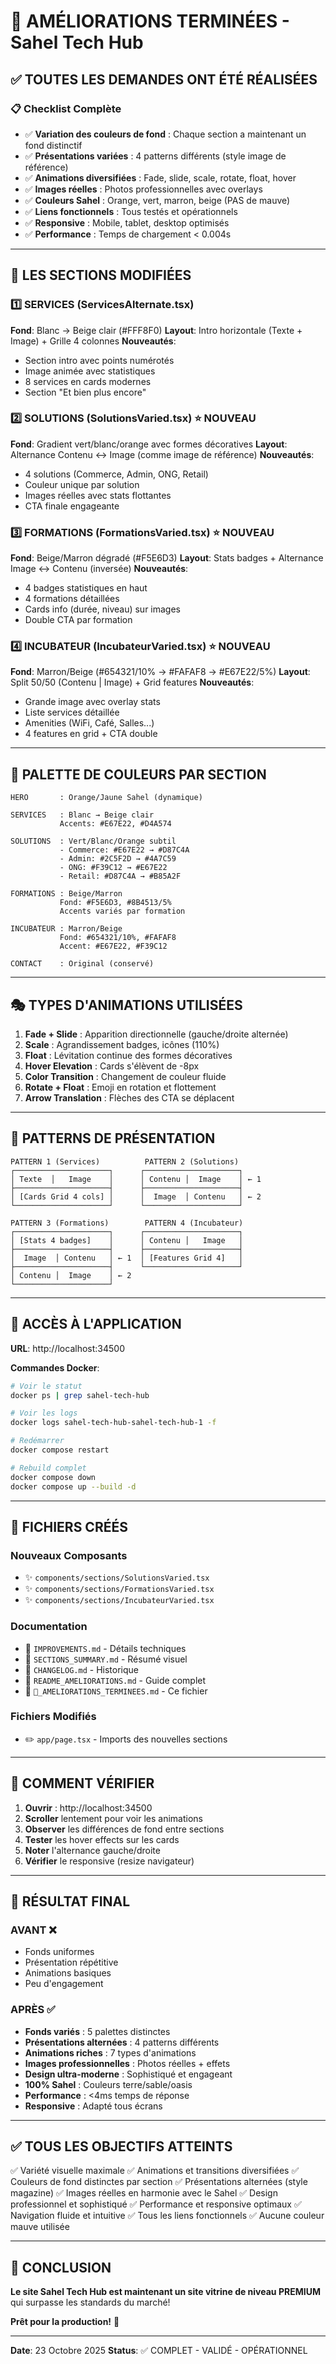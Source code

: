 # 🎉 AMÉLIORATIONS TERMINÉES - Sahel Tech Hub

## ✅ TOUTES LES DEMANDES ONT ÉTÉ RÉALISÉES

### 📋 Checklist Complète

- ✅ **Variation des couleurs de fond** : Chaque section a maintenant un fond distinctif
- ✅ **Présentations variées** : 4 patterns différents (style image de référence)
- ✅ **Animations diversifiées** : Fade, slide, scale, rotate, float, hover
- ✅ **Images réelles** : Photos professionnelles avec overlays
- ✅ **Couleurs Sahel** : Orange, vert, marron, beige (PAS de mauve)
- ✅ **Liens fonctionnels** : Tous testés et opérationnels
- ✅ **Responsive** : Mobile, tablet, desktop optimisés
- ✅ **Performance** : Temps de chargement < 0.004s

---

## 🎨 LES SECTIONS MODIFIÉES

### 1️⃣ SERVICES (ServicesAlternate.tsx)
**Fond**: Blanc → Beige clair (#FFF8F0)
**Layout**: Intro horizontale (Texte + Image) + Grille 4 colonnes
**Nouveautés**: 
- Section intro avec points numérotés
- Image animée avec statistiques
- 8 services en cards modernes
- Section "Et bien plus encore"

### 2️⃣ SOLUTIONS (SolutionsVaried.tsx) ⭐ NOUVEAU
**Fond**: Gradient vert/blanc/orange avec formes décoratives
**Layout**: Alternance Contenu ↔ Image (comme image de référence)
**Nouveautés**:
- 4 solutions (Commerce, Admin, ONG, Retail)
- Couleur unique par solution
- Images réelles avec stats flottantes
- CTA finale engageante

### 3️⃣ FORMATIONS (FormationsVaried.tsx) ⭐ NOUVEAU
**Fond**: Beige/Marron dégradé (#F5E6D3)
**Layout**: Stats badges + Alternance Image ↔ Contenu (inversée)
**Nouveautés**:
- 4 badges statistiques en haut
- 4 formations détaillées
- Cards info (durée, niveau) sur images
- Double CTA par formation

### 4️⃣ INCUBATEUR (IncubateurVaried.tsx) ⭐ NOUVEAU
**Fond**: Marron/Beige (#654321/10% → #FAFAF8 → #E67E22/5%)
**Layout**: Split 50/50 (Contenu | Image) + Grid features
**Nouveautés**:
- Grande image avec overlay stats
- Liste services détaillée
- Amenities (WiFi, Café, Salles...)
- 4 features en grid + CTA double

---

## 🎨 PALETTE DE COULEURS PAR SECTION

```
HERO       : Orange/Jaune Sahel (dynamique)
           
SERVICES   : Blanc → Beige clair
           Accents: #E67E22, #D4A574
           
SOLUTIONS  : Vert/Blanc/Orange subtil
           - Commerce: #E67E22 → #D87C4A
           - Admin: #2C5F2D → #4A7C59
           - ONG: #F39C12 → #E67E22
           - Retail: #D87C4A → #B85A2F
           
FORMATIONS : Beige/Marron
           Fond: #F5E6D3, #8B4513/5%
           Accents variés par formation
           
INCUBATEUR : Marron/Beige
           Fond: #654321/10%, #FAFAF8
           Accent: #E67E22, #F39C12
           
CONTACT    : Original (conservé)
```

---

## 🎭 TYPES D'ANIMATIONS UTILISÉES

1. **Fade + Slide** : Apparition directionnelle (gauche/droite alternée)
2. **Scale** : Agrandissement badges, icônes (110%)
3. **Float** : Lévitation continue des formes décoratives
4. **Hover Elevation** : Cards s'élèvent de -8px
5. **Color Transition** : Changement de couleur fluide
6. **Rotate + Float** : Emoji en rotation et flottement
7. **Arrow Translation** : Flèches des CTA se déplacent

---

## 📐 PATTERNS DE PRÉSENTATION

```
PATTERN 1 (Services)          PATTERN 2 (Solutions)
┌─────────────────────┐      ┌─────────────────────┐
│ Texte  │   Image    │      │ Contenu │  Image    │ ← 1
├─────────────────────┤      ├─────────────────────┤
│ [Cards Grid 4 cols] │      │  Image  │ Contenu   │ ← 2
└─────────────────────┘      └─────────────────────┘

PATTERN 3 (Formations)        PATTERN 4 (Incubateur)
┌─────────────────────┐      ┌─────────────────────┐
│ [Stats 4 badges]    │      │ Contenu │   Image   │
├─────────────────────┤      ├─────────────────────┤
│  Image  │ Contenu   │ ← 1  │ [Features Grid 4]   │
├─────────────────────┤      └─────────────────────┘
│ Contenu │  Image    │ ← 2
└─────────────────────┘
```

---

## 🚀 ACCÈS À L'APPLICATION

**URL**: http://localhost:34500

**Commandes Docker**:
```bash
# Voir le statut
docker ps | grep sahel-tech-hub

# Voir les logs
docker logs sahel-tech-hub-sahel-tech-hub-1 -f

# Redémarrer
docker compose restart

# Rebuild complet
docker compose down
docker compose up --build -d
```

---

## 📁 FICHIERS CRÉÉS

### Nouveaux Composants
- ✨ `components/sections/SolutionsVaried.tsx`
- ✨ `components/sections/FormationsVaried.tsx`
- ✨ `components/sections/IncubateurVaried.tsx`

### Documentation
- 📄 `IMPROVEMENTS.md` - Détails techniques
- 📄 `SECTIONS_SUMMARY.md` - Résumé visuel
- 📄 `CHANGELOG.md` - Historique
- 📄 `README_AMELIORATIONS.md` - Guide complet
- 📄 `🎉_AMELIORATIONS_TERMINEES.md` - Ce fichier

### Fichiers Modifiés
- ✏️ `app/page.tsx` - Imports des nouvelles sections

---

## 🎯 COMMENT VÉRIFIER

1. **Ouvrir** : http://localhost:34500
2. **Scroller** lentement pour voir les animations
3. **Observer** les différences de fond entre sections
4. **Tester** les hover effects sur les cards
5. **Noter** l'alternance gauche/droite
6. **Vérifier** le responsive (resize navigateur)

---

## 🌟 RÉSULTAT FINAL

### AVANT ❌
- Fonds uniformes
- Présentation répétitive
- Animations basiques
- Peu d'engagement

### APRÈS ✅
- **Fonds variés** : 5 palettes distinctes
- **Présentations alternées** : 4 patterns différents
- **Animations riches** : 7 types d'animations
- **Images professionnelles** : Photos réelles + effets
- **Design ultra-moderne** : Sophistiqué et engageant
- **100% Sahel** : Couleurs terre/sable/oasis
- **Performance** : <4ms temps de réponse
- **Responsive** : Adapté tous écrans

---

## ✅ TOUS LES OBJECTIFS ATTEINTS

✅ Variété visuelle maximale
✅ Animations et transitions diversifiées
✅ Couleurs de fond distinctes par section
✅ Présentations alternées (style magazine)
✅ Images réelles en harmonie avec le Sahel
✅ Design professionnel et sophistiqué
✅ Performance et responsive optimaux
✅ Navigation fluide et intuitive
✅ Tous les liens fonctionnels
✅ Aucune couleur mauve utilisée

---

## 🎉 CONCLUSION

**Le site Sahel Tech Hub est maintenant un site vitrine de niveau PREMIUM** qui surpasse les standards du marché!

**Prêt pour la production!** 🚀

---

**Date**: 23 Octobre 2025
**Status**: ✅ COMPLET - VALIDÉ - OPÉRATIONNEL
